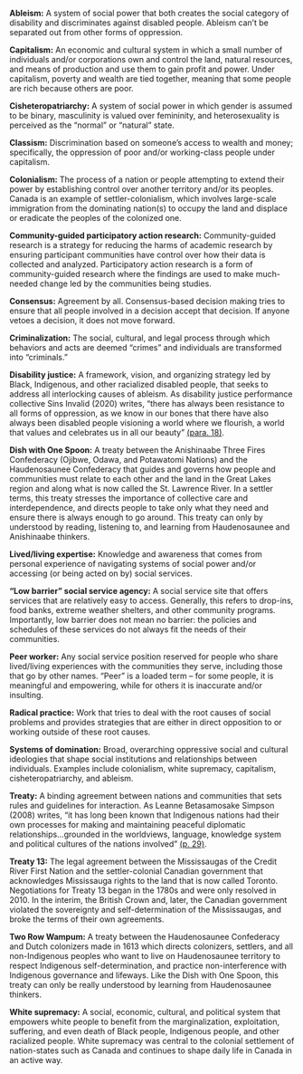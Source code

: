 **Ableism:** A system of social power that both creates the social category of disability and discriminates against disabled people. Ableism can’t be separated out from other forms of oppression.

**Capitalism:** An economic and cultural system in which a small number of individuals and/or corporations own and control the land, natural resources, and means of production and use them to gain profit and power. Under capitalism, poverty and wealth are tied together, meaning that some people are rich because others are poor.

**Cisheteropatriarchy:** A system of social power in which gender is assumed to be binary, masculinity is valued over femininity, and heterosexuality is perceived as the “normal” or “natural” state.

**Classism:** Discrimination based on someone’s access to wealth and money; specifically, the oppression of poor and/or working-class people under capitalism.

**Colonialism:** The process of a nation or people attempting to extend their power by establishing control over another territory and/or its peoples. Canada is an example of settler-colonialism, which involves large-scale immigration from the dominating nation(s) to occupy the land and displace or eradicate the peoples of the colonized one.

**Community-guided participatory action research:** Community-guided research is a strategy for reducing the harms of academic research by ensuring participant communities have control over how their data is collected and analyzed. Participatory action research is a form of community-guided research where the findings are used to make much-needed change led by the communities being studies.

**Consensus:** Agreement by all. Consensus-based decision making tries to ensure that all people involved in a decision accept that decision. If anyone vetoes a decision, it does not move forward.

**Criminalization:** The social, cultural, and legal process through which behaviors and acts are deemed “crimes” and individuals are transformed into “criminals.”

**Disability justice:** A framework, vision, and organizing strategy led by Black, Indigenous, and other racialized disabled people, that seeks to address all interlocking causes of ableism. As disability justice performance collective Sins Invalid (2020) writes, “there has always been resistance to all forms of oppression, as we know in our bones that there have also always been disabled people visioning a world where we flourish, a world that values and celebrates us in all our beauty” [(para. 18)](https://www.sinsinvalid.org/news-1/2020/6/16/what-is-disability-justice).

**Dish with One Spoon:** A treaty between the Anishinaabe Three Fires Confederacy (Ojibwe, Odawa, and Potawatomi Nations) and the Haudenosaunee Confederacy that guides and governs how people and communities must relate to each other and the land in the Great Lakes region and along what is now called the St. Lawrence River. In a settler terms, this treaty stresses the importance of collective care and interdependence, and directs people to take only what they need and ensure there is always enough to go around. This treaty can only by understood by reading, listening to, and learning from Haudenosaunee and Anishinaabe thinkers.

**Lived/living expertise:** Knowledge and awareness that comes from personal experience of navigating systems of social power and/or accessing (or being acted on by) social services.

**“Low barrier” social service agency:** A social service site that offers services that are relatively easy to access. Generally, this refers to drop-ins, food banks, extreme weather shelters, and other community programs. Importantly, low barrier does not mean no barrier: the policies and schedules of these services do not always fit the needs of their communities.

**Peer worker:**  Any social service position reserved for people who share lived/living experiences with the communities they serve, including those that go by other names. “Peer” is a loaded term – for some people, it is meaningful and empowering, while for others it is inaccurate and/or insulting.

**Radical practice:** Work that tries to deal with the root causes of social problems and provides strategies that are either in direct opposition to or working outside of these root causes.

**Systems of domination:** Broad, overarching oppressive social and cultural ideologies that shape social institutions and relationships between individuals. Examples include colonialism, white supremacy, capitalism, cisheteropatriarchy, and ableism.

**Treaty:** A binding agreement between nations and communities that sets rules and guidelines for interaction. As Leanne Betasamosake Simpson (2008) writes, “it has long been known that Indigenous nations had their own processes for making and maintaining peaceful diplomatic relationships…grounded in the worldviews, language, knowledge system and political cultures of the nations involved” [(p. 29)](https://nandogikendan.com/wp-content/uploads/2018/04/69b9f-23-2-simpson.pdf).

**Treaty 13:** The legal agreement between the Mississaugas of the Credit River First Nation and the settler-colonial Canadian government that acknowledges Mississauga rights to the land that is now called Toronto. Negotiations for Treaty 13 began in the 1780s and were only resolved in 2010. In the interim, the British Crown and, later, the Canadian government violated the sovereignty and self-determination of the Mississaugas, and broke the terms of their own agreements.  

**Two Row Wampum:** A treaty between the Haudenosaunee Confederacy and Dutch colonizers made in 1613 which directs colonizers, settlers, and all non-Indigenous peoples who want to live on Haudenosaunee territory to respect Indigenous self-determination, and practice non-interference with Indigenous governance and lifeways. Like the Dish with One Spoon, this treaty can only be really understood by learning from Haudenosaunee thinkers.

**White supremacy:** A social, economic, cultural, and political system that empowers white people to benefit from the marginalization, exploitation, suffering, and even death of Black people, Indigenous people, and other racialized people. White supremacy was central to the colonial settlement of nation-states such as Canada and continues to shape daily life in Canada in an active way.